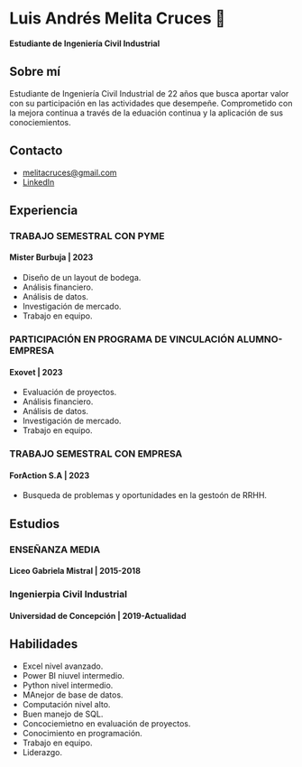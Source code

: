 # Luis Andrés Melita Cruces 👋
**Estudiante de Ingeniería Civil Industrial**
## Sobre mí
Estudiante de Ingeniería Civil Industrial de 22 años que busca aportar valor con su participación en las actividades que desempeñe. Comprometido con la mejora continua a través de la eduación continua y la aplicación de sus conociemientos.
## Contacto
* melitacruces@gmail.com
* [LinkedIn](https://www.linkedin.com/in/melitacruces/)
## Experiencia
### TRABAJO SEMESTRAL CON PYME
#### Mister Burbuja | 2023
* Diseño de un layout de bodega.
* Análisis financiero.
* Análisis de datos.
* Investigación de mercado.
* Trabajo en equipo.
### PARTICIPACIÓN EN PROGRAMA DE VINCULACIÓN ALUMNO-EMPRESA
#### Exovet | 2023
* Evaluación de proyectos.
* Análisis financiero.
* Análisis de datos.
* Investigación de mercado.
* Trabajo en equipo.
### TRABAJO SEMESTRAL CON EMPRESA
#### ForAction S.A | 2023
* Busqueda de problemas y oportunidades en la gestoón de RRHH.
## Estudios
### ENSEÑANZA MEDIA
#### Liceo Gabriela Mistral | 2015-2018
### Ingenierpia Civil Industrial
#### Universidad de Concepción | 2019-Actualidad
## Habilidades
* Excel nivel avanzado.
* Power BI niuvel intermedio.
* Python nivel intermedio.
* MAnejor de base de datos.
* Computación nivel alto.
* Buen manejo de SQL.
* Concociemietno en evaluación de proyectos.
* Conocimiento en programación.
* Trabajo en equipo.
* Liderazgo.

<!--
**melitacruces/melitacruces** is a ✨ _special_ ✨ repository because its `README.md` (this file) appears on your GitHub profile.

Here are some ideas to get you started:

- 🔭 I’m currently working on ...
- 🌱 I’m currently learning ...
- 👯 I’m looking to collaborate on ...
- 🤔 I’m looking for help with ...
- 💬 Ask me about ...
- 📫 How to reach me: ...
- 😄 Pronouns: ...
- ⚡ Fun fact: ...
-->
